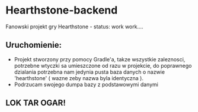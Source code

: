 # Hearthstone-backend
Fanowski projekt gry Hearthstone - status: work work....
## Uruchomienie:
* Projekt stworzony przy pomocy Gradle'a, takze wszystkie zaleznosci, potrzebne wtyczki sa umieszczone od razu w projekcie, do poprawnego dzialania potrzebna nam jedynia pusta baza danych o nazwie 'hearthstone' ( wazne zeby nazwa byla identyczna ). 
* Podrzucam swojego dumpa bazy z podstawowymi danymi

## LOK TAR OGAR!

